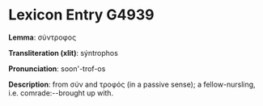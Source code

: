 # Lexicon Entry G4939

**Lemma**: σύντροφος

**Transliteration (xlit)**: sýntrophos

**Pronunciation**: soon'-trof-os

**Description**:
from σύν and τροφός (in a passive sense); a fellow-nursling, i.e. comrade:--brought up with.
